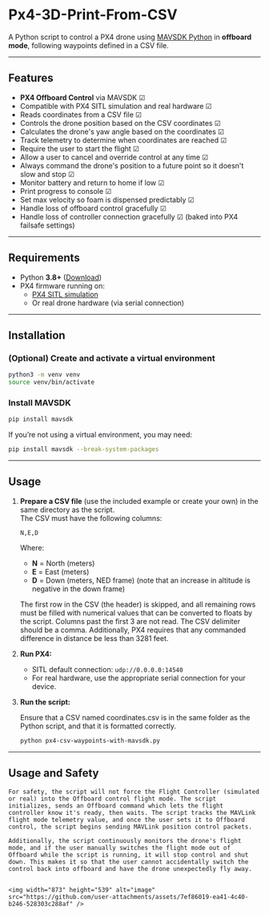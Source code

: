 # Px4-3D-Print-From-CSV

A Python script to control a PX4 drone using [MAVSDK Python](https://mavsdk.mavlink.io/main/en/index.html) in **offboard mode**, following waypoints defined in a CSV file.

---

## Features

- **PX4 Offboard Control** via MAVSDK ☑
- Compatible with PX4 SITL simulation and real hardware ☑
- Reads coordinates from a CSV file ☑
- Controls the drone position based on the CSV coordinates ☑
- Calculates the drone's yaw angle based on the coordinates ☑ 
- Track telemetry to determine when coordinates are reached ☑
- Require the user to start the flight ☑
- Allow a user to cancel and override control at any time ☑
- Always command the drone's position to a future point so it doesn't slow and stop ☑
- Monitor battery and return to home if low ☑
- Print progress to console ☑
- Set max velocity so foam is dispensed predictably ☑
- Handle loss of offboard control gracefully ☑
- Handle loss of controller connection gracefully ☑ (baked into PX4 failsafe settings)

---

## Requirements

- Python **3.8+** ([Download](https://www.python.org/downloads/))
- PX4 firmware running on:
	- [PX4 SITL simulation](https://docs.px4.io/main/en/simulation/)
	- Or real drone hardware (via serial connection)

---

## Installation

### (Optional) Create and activate a virtual environment

```sh
python3 -m venv venv
source venv/bin/activate
```

### Install MAVSDK

```sh
pip install mavsdk
```

If you’re not using a virtual environment, you may need:

```sh
pip install mavsdk --break-system-packages
```

---

## Usage

1. **Prepare a CSV file** (use the included example or create your own) in the same directory as the script.  
	 The CSV must have the following columns:

	 ```
	 N,E,D
	 ```

	 Where:
	 - **N** = North (meters)
	 - **E** = East (meters)
	 - **D** = Down (meters, NED frame) (note that an increase in altitude is negative in the down frame) 

	  The first row in the CSV (the header) is skipped, and all remaining rows must be filled with numerical values that can be converted to floats by the script. Columns past the first 3 are not read. The CSV delimiter should be a comma.
	  Additionally, PX4 requires that any commanded difference in distance be less than 3281 feet. 
   
3. **Run PX4:**
	 - SITL default connection: `udp://0.0.0.0:14540`
	 - For real hardware, use the appropriate serial connection for your device.

4. **Run the script:**

	Ensure that a CSV named coordinates.csv is in the same folder as the Python script, and that it is formatted correctly.

	 ```sh
	 python px4-csv-waypoints-with-mavsdk.py
	 ```
	
---

## Usage and Safety
	
	For safety, the script will not force the Flight Controller (simulated or real) into the Offboard control flight mode. The script initializes, sends an Offboard command which lets the flight controller know it's ready, then waits. The script tracks the MAVLink flight mode telemetry value, and once the user sets it to Offboard control, the script begins sending MAVLink position control packets. 

	Additionally, the script continuously monitors the drone's flight mode, and if the user manually switches the flight mode out of Offboard while the script is running, it will stop control and shut down. This makes it so that the user cannot accidentally switch the control back into offboard and have the drone unexpectedly fly away.

	
	<img width="873" height="539" alt="image" src="https://github.com/user-attachments/assets/7ef86019-ea41-4c40-b246-528303c288af" />

